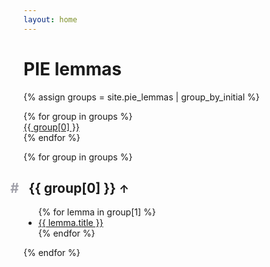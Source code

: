 ```yaml
---
layout: home
---
```


<h1 id="letter-index">PIE lemmas</h1>

{% assign groups = site.pie_lemmas | group_by_initial %}

<div class="grid grid-cols-8">
{% for group in groups %}
<div><a href="#letter-{{ group[0] | downcase }}">{{ group[0] }}</a></div>
{% endfor %}
</div>

{% for group in groups %}
  <h2 id="letter-{{ group[0] | downcase }}" class="group">
    <a href="#letter-{{ group[0] | downcase }}" class="absolute opacity-0 group-hover:opacity-100" style="text-decoration: none;margin-left:-1em;padding-right:0.5em;box-shadow:none;color:#a1a1aa">#</a>
    <span>{{ group[0] }}</span>
    <a href="#letter-index" class="opacity-0 group-hover:opacity-100" style="text-decoration: none"><small>↑</small></a>
  </h2>
  <ul class="grid grid-cols-2 md:grid-cols-4">
  {% for lemma in group[1] %}
    <li><a href="{{ lemma.url }}">{{ lemma.title }}</a></li>
  {% endfor %}
  </ul>
{% endfor %}
